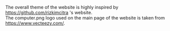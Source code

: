 The overall theme of the website is highly inspired by https://github.com/rizkimcitra 's website. <br>
The computer.png logo used on the main page of the website is taken from https://www.vecteezy.com/.